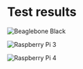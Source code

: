 # Test results

![Beaglebone Black](https://github.com/theyoctojester/mender-testing-rig/actions/workflows/bbb.yml/badge.svg?cache-control=no-cache)

![Raspberry Pi 3](https://github.com/theyoctojester/mender-testing-rig/actions/workflows/rpi3.yml/badge.svg?cache-control=no-cache)

![Raspberry Pi 4](https://github.com/theyoctojester/mender-testing-rig/actions/workflows/rpi4.yml/badge.svg?cache-control=no-cache)